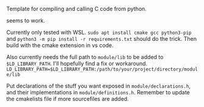 Template for compiling and calling C code from python.

seems to work.

Currently only tested with WSL.
`sudo apt install cmake gcc python3-pip` and `python3 -m pip install -r requirements.txt` should do the trick. Then build with the cmake extension in vs code. 

Also currently needs the full path to `module/lib` to be added to `$LD_LIBRARY_PATH`. I'll hopefully find a fix or workaround. `LD_LIBRARY_PATH=$LD_LIBRARY_PATH:/path/to/your/project/directory/module/lib`

Put declarations of the stuff you want exposed in `module/declarations.h`, and their implementations in `module/definitions.h`.
Remember to update the cmakelists file if more sourcefiles are added.

